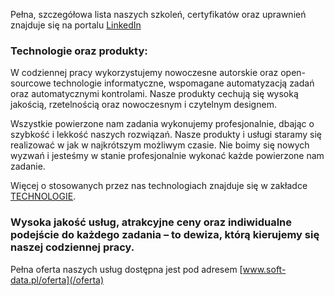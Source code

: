 
Pełna, szczegółowa lista naszych szkoleń, certyfikatów oraz uprawnień znajduje się na portalu [LinkedIn](https://www.linkedin.com/in/marekszczepkowski/details/certifications/)


### Technologie oraz produkty:
W codziennej pracy wykorzystujemy nowoczesne autorskie oraz open-sourcowe technologie informatyczne, wspomagane automatyzacją zadań oraz automatycznymi kontrolami. Nasze produkty cechują się wysoką jakością, rzetelnością oraz nowoczesnym i czytelnym designem. 

Wszystkie powierzone nam zadania wykonujemy profesjonalnie, dbając o szybkość i lekkość naszych rozwiązań. Nasze produkty i  usługi staramy się realizować w jak w najkrótszym możliwym czasie. Nie boimy się nowych wyzwań i jesteśmy w stanie profesjonalnie wykonać każde powierzone nam zadanie.

Więcej o stosowanych przez nas technologiach znajduje się w zakładce [TECHNOLOGIE](/technologie). 





 

### Wysoka jakość usług, atrakcyjne ceny oraz indiwidualne podejście do każdego zadania – to dewiza, którą kierujemy się naszej codziennej pracy.

Pełna oferta naszych usług dostępna jest pod adresem [www.soft-data.pl/oferta](/oferta)


